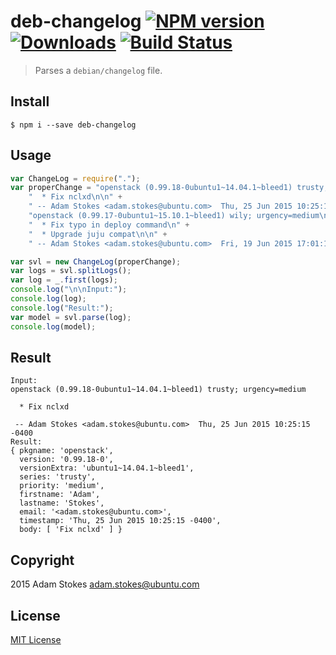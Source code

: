 # deb-changelog [![NPM version][npm-image]][npm-url] [![Downloads][downloads-image]][npm-url] [![Build Status][travis-image]][travis-url]

> Parses a `debian/changelog` file.

## Install

```
$ npm i --save deb-changelog
```

## Usage

```javascript
var ChangeLog = require(".");
var properChange = "openstack (0.99.18-0ubuntu1~14.04.1~bleed1) trusty; urgency=medium\n\n" +
    "  * Fix nclxd\n\n" +
    " -- Adam Stokes <adam.stokes@ubuntu.com>  Thu, 25 Jun 2015 10:25:15 -0400\n\n" +
    "openstack (0.99.17-0ubuntu1~15.10.1~bleed1) wily; urgency=medium\n\n" +
    "  * Fix typo in deploy command\n" +
    "  * Upgrade juju compat\n\n" +
    " -- Adam Stokes <adam.stokes@ubuntu.com>  Fri, 19 Jun 2015 17:01:14 -0400";

var svl = new ChangeLog(properChange);
var logs = svl.splitLogs();
var log = _.first(logs);
console.log("\n\nInput:");
console.log(log);
console.log("Result:");
var model = svl.parse(log);
console.log(model);
```

## Result

```
Input:
openstack (0.99.18-0ubuntu1~14.04.1~bleed1) trusty; urgency=medium

  * Fix nclxd

 -- Adam Stokes <adam.stokes@ubuntu.com>  Thu, 25 Jun 2015 10:25:15 -0400
Result:
{ pkgname: 'openstack',
  version: '0.99.18-0',
  versionExtra: 'ubuntu1~14.04.1~bleed1',
  series: 'trusty',
  priority: 'medium',
  firstname: 'Adam',
  lastname: 'Stokes',
  email: '<adam.stokes@ubuntu.com>',
  timestamp: 'Thu, 25 Jun 2015 10:25:15 -0400',
  body: [ 'Fix nclxd' ] }
```

## Copyright

2015 Adam Stokes <adam.stokes@ubuntu.com>

## License

[MIT License](http://en.wikipedia.org/wiki/MIT_License)

[downloads-image]: http://img.shields.io/npm/dm/deb-changelog.svg
[npm-url]: https://www.npmjs.com/package/deb-changelog
[npm-image]: http://img.shields.io/npm/v/deb-changelog.svg
[travis-image]: https://travis-ci.org/battlemidget/deb-changelog.svg?branch=master
[travis-url]: https://travis-ci.org/battlemidget/deb-changelog
